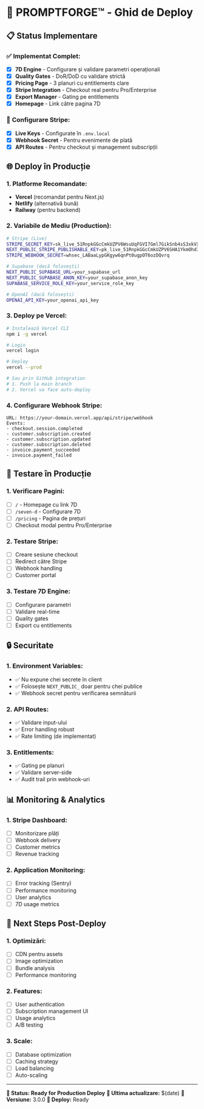 # 🚀 PROMPTFORGE™ - Ghid de Deploy

## 📋 **Status Implementare**

### ✅ **Implementat Complet:**
- [x] **7D Engine** - Configurare și validare parametri operaționali
- [x] **Quality Gates** - DoR/DoD cu validare strictă
- [x] **Pricing Page** - 3 planuri cu entitlements clare
- [x] **Stripe Integration** - Checkout real pentru Pro/Enterprise
- [x] **Export Manager** - Gating pe entitlements
- [x] **Homepage** - Link către pagina 7D

### 🔧 **Configurare Stripe:**
- [x] **Live Keys** - Configurate în `.env.local`
- [x] **Webhook Secret** - Pentru evenimente de plată
- [x] **API Routes** - Pentru checkout și management subscripții

## 🌐 **Deploy în Producție**

### **1. Platforme Recomandate:**
- **Vercel** (recomandat pentru Next.js)
- **Netlify** (alternativă bună)
- **Railway** (pentru backend)

### **2. Variabile de Mediu (Production):**
```bash
# Stripe (Live)
STRIPE_SECRET_KEY=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
NEXT_PUBLIC_STRIPE_PUBLISHABLE_KEY=pk_live_51RnpkGGcCmkUZPV6SHA1YkmOhd30qN2kAxm5n6iE4ZHNjzU84ZFWifiZQ22cKntXM38KfRkIriTeOHqiBrdPHWWG00dw7WcY9p
STRIPE_WEBHOOK_SECRET=whsec_LABaaLypGKgyw6qnPt0ugpOT6ozDQvrq

# Supabase (dacă folosești)
NEXT_PUBLIC_SUPABASE_URL=your_supabase_url
NEXT_PUBLIC_SUPABASE_ANON_KEY=your_supabase_anon_key
SUPABASE_SERVICE_ROLE_KEY=your_service_role_key

# OpenAI (dacă folosești)
OPENAI_API_KEY=your_openai_api_key
```

### **3. Deploy pe Vercel:**
```bash
# Instalează Vercel CLI
npm i -g vercel

# Login
vercel login

# Deploy
vercel --prod

# Sau prin GitHub integration
# 1. Push la main branch
# 2. Vercel va face auto-deploy
```

### **4. Configurare Webhook Stripe:**
```
URL: https://your-domain.vercel.app/api/stripe/webhook
Events: 
- checkout.session.completed
- customer.subscription.created
- customer.subscription.updated
- customer.subscription.deleted
- invoice.payment_succeeded
- invoice.payment_failed
```

## 🧪 **Testare în Producție**

### **1. Verificare Pagini:**
- [ ] `/` - Homepage cu link 7D
- [ ] `/seven-d` - Configurare 7D
- [ ] `/pricing` - Pagina de prețuri
- [ ] Checkout modal pentru Pro/Enterprise

### **2. Testare Stripe:**
- [ ] Creare sesiune checkout
- [ ] Redirect către Stripe
- [ ] Webhook handling
- [ ] Customer portal

### **3. Testare 7D Engine:**
- [ ] Configurare parametri
- [ ] Validare real-time
- [ ] Quality gates
- [ ] Export cu entitlements

## 🔒 **Securitate**

### **1. Environment Variables:**
- ✅ Nu expune chei secrete în client
- ✅ Folosește `NEXT_PUBLIC_` doar pentru chei publice
- ✅ Webhook secret pentru verificarea semnăturii

### **2. API Routes:**
- ✅ Validare input-ului
- ✅ Error handling robust
- ✅ Rate limiting (de implementat)

### **3. Entitlements:**
- ✅ Gating pe planuri
- ✅ Validare server-side
- ✅ Audit trail prin webhook-uri

## 📊 **Monitoring & Analytics**

### **1. Stripe Dashboard:**
- [ ] Monitorizare plăți
- [ ] Webhook delivery
- [ ] Customer metrics
- [ ] Revenue tracking

### **2. Application Monitoring:**
- [ ] Error tracking (Sentry)
- [ ] Performance monitoring
- [ ] User analytics
- [ ] 7D usage metrics

## 🚀 **Next Steps Post-Deploy**

### **1. Optimizări:**
- [ ] CDN pentru assets
- [ ] Image optimization
- [ ] Bundle analysis
- [ ] Performance monitoring

### **2. Features:**
- [ ] User authentication
- [ ] Subscription management UI
- [ ] Usage analytics
- [ ] A/B testing

### **3. Scale:**
- [ ] Database optimization
- [ ] Caching strategy
- [ ] Load balancing
- [ ] Auto-scaling

---

**🎯 Status: Ready for Production Deploy**
**📅 Ultima actualizare:** $(date)
**🔧 Versiune:** 3.0.0
**🚀 Deploy:** Ready

